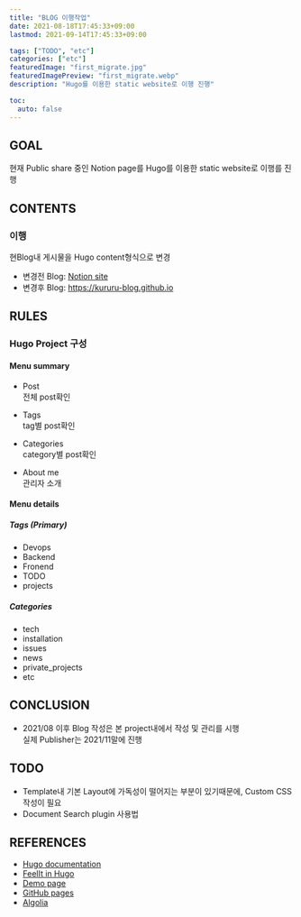 ```yaml
---
title: "BLOG 이행작업"
date: 2021-08-18T17:45:33+09:00
lastmod: 2021-09-14T17:45:33+09:00

tags: ["TODO", "etc"]
categories: ["etc"]
featuredImage: "first_migrate.jpg"
featuredImagePreview: "first_migrate.webp"
description: "Hugo를 이용한 static website로 이행 진행"

toc:
  auto: false
---
```


<!--more-->

## GOAL

현재 Public share 중인 Notion page를 Hugo를 이용한 static website로 이행를 진행

## CONTENTS

### 이행

현Blog내 게시물을 Hugo content형식으로 변경

- 변경전 Blog: [Notion site](https://bold-cathedral-92b.notion.site/RICK_Tech_Blog-6e1355dce8264cccbdd9b2e5ba949477)
- 변경후 Blog: <https://kururu-blog.github.io>

## RULES

### Hugo Project 구성

#### Menu summary

- Post \
  전체 post확인

- Tags \
  tag별 post확인

- Categories \
  category별 post확인

- About me \
  관리자 소개

#### Menu details

##### Tags (Primary)

- Devops
- Backend
- Fronend
- TODO
- projects

##### Categories

- tech
- installation
- issues
- news
- private_projects
- etc

## CONCLUSION

- 2021/08 이후 Blog 작성은 본 project내에서 작성 및 관리를 시행 \
  실제 Publisher는 2021/11말에 진행

## TODO

- Template내 기본 Layout에 가독성이 떨어지는 부분이 있기때문에, Custom CSS작성이 필요
- Document Search plugin 사용법

## REFERENCES

- [Hugo documentation](https://gohugo.io/documentation/)
- [FeelIt in Hugo](https://themes.gohugo.io/themes/feelit/)
- [Demo page](https://feelit.khusika.com/)
- [GitHub pages](https://docs.github.com/en/pages)
- [Algolia](https://www.algolia.com/)

